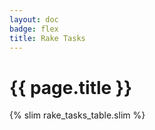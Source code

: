 ```yaml
---
layout: doc
badge: flex
title: Rake Tasks
---
```


# {{ page.title }}

{% slim rake_tasks_table.slim %}

